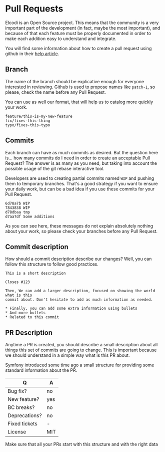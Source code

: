 # Pull Requests

Elcodi is an Open Source project. This means that the community is a very
important part of the development (in fact, maybe the most important), and 
because of that each feature must be properly documented in order to make each
addition easy to understand and integrate.

You will find some information about how to create a pull request using github
in their 
[help article](https://help.github.com/articles/creating-a-pull-request/).

## Branch

The name of the branch should be explicative enough for everyone interested in
reviewing. Github is used to propose names like `patch-1`, so please, check the
name before any Pull Request.

You can use as well our format, that will help us to catalog more quickly your
work.

```
feature/this-is-my-new-feature
fix/fixes-this-thing
typo/fixes-this-typo
```

## Commits

Each branch can have as much commits as desired. But the question here is... how
many commits do I need in order to create an acceptable Pull Request? The answer
is as many as you need, but taking into account the possible usage of the git
rebase interactive tool.

Developers are used to creating partial commits named `WIP` and pushing them to
temporary branches. That's a good strategy if you want to ensure your daily 
work, but can be a bad idea if you use these commits for your Pull Request.

```
6d78a7b WIP
7843838 WIP
d78dbaa tmp
d7aa7df Some additions
```

As you can see here, these messages do not explain absolutely nothing about your
work, so please check your branches before any Pull Request.

## Commit description

How should a commit description describe our changes? Well, you can follow this
structure to follow good practices.

```
This is a short description

Closes #123

Then, We can add a larger description, focused on showing the world what is this
commit about. Don't hesitate to add as much information as needed.

* Finally, you can add some extra information using bullets
* And more bullets
* Related to this commit
```

## PR Description

Anytime a PR is created, you should describe a small description about all
things this set of commits are going to change. This is important because we
should understand in a simple way what is this PR about.

Symfony introduced some time ago a small structure for providing some standard
information about the PR.

| Q             | A
| ------------- | ---
| Bug fix?      | no
| New feature?  | yes
| BC breaks?    | no
| Deprecations? | no
| Fixed tickets | -
| License       | MIT

Make sure that all your PRs start with this structure and with the right data